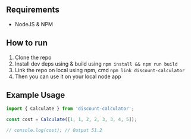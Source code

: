 ## Requirements

- NodeJS & NPM

## How to run

1. Clone the repo
2. Install dev deps using & build using `npm install && npm run build`
3. Link the repo on local using npm, cmd `npm link discount-calculator`
4. Then you can use it on your local node app

## Example Usage

```ts
import { Calculate } from 'discount-calculator';

const cost = Calculate([1, 1, 2, 2, 3, 3, 4, 5]);

// console.log(cost); // Output 51.2
```
